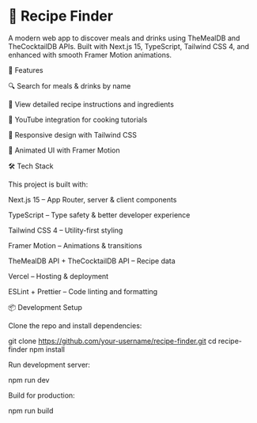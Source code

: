 
# 🍴 Recipe Finder

A modern web app to discover meals and drinks using TheMealDB and TheCocktailDB APIs.
Built with Next.js 15, TypeScript, Tailwind CSS 4, and enhanced with smooth Framer Motion animations.

🚀 Features

🔍 Search for meals & drinks by name

📖 View detailed recipe instructions and ingredients

🎥 YouTube integration for cooking tutorials

📱 Responsive design with Tailwind CSS

🎨 Animated UI with Framer Motion

🛠️ Tech Stack

This project is built with:

Next.js 15 – App Router, server & client components

TypeScript – Type safety & better developer experience

Tailwind CSS 4 – Utility-first styling

Framer Motion – Animations & transitions

TheMealDB API + TheCocktailDB API – Recipe data

Vercel – Hosting & deployment

ESLint + Prettier – Code linting and formatting

📦 Development Setup

Clone the repo and install dependencies:

git clone <https://github.com/your-username/recipe-finder.git>
cd recipe-finder
npm install

Run development server:

npm run dev

Build for production:

npm run build
